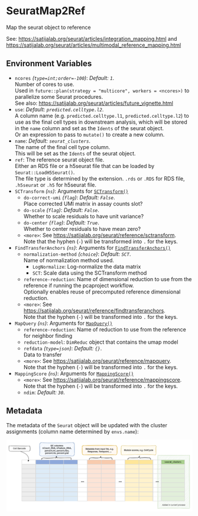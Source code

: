 # SeuratMap2Ref

Map the seurat object to reference

See: <https://satijalab.org/seurat/articles/integration_mapping.html>
and <https://satijalab.org/seurat/articles/multimodal_reference_mapping.html>

## Environment Variables

- `ncores` *(`type=int;order=-100`)*: *Default: `1`*. <br />
    Number of cores to use.<br />
    Used in `future::plan(strategy = "multicore", workers = <ncores>)`
    to parallelize some Seurat procedures.<br />
    See also: <https://satijalab.org/seurat/articles/future_vignette.html>
- `use`: *Default: `predicted.celltype.l2`*. <br />
    A column name (e.g. `predicted.celltype.l1`, `predicted.celltype.l2`)
    to use as the final cell types in downstream analysis, which will be stored
    in the `name` column and set as the `Idents` of the seurat object.<br />
    Or an expression to pass to `mutate()` to create a new column.<br />
- `name`: *Default: `seurat_clusters`*. <br />
    The name of the final cell type column.<br />
    This will be set as the `Idents` of the seurat object.<br />
- `ref`:
    The reference seurat object file.<br />
    Either an RDS file or a h5seurat file that can be loaded by
    `Seurat::LoadH5Seurat()`.<br />
    The file type is determined by the extension. `.rds` or `.RDS` for
    RDS file, `.h5seurat` or `.h5` for h5seurat file.<br />
- `SCTransform` *(`ns`)*:
    Arguments for [`SCTransform()`](https://satijalab.org/seurat/reference/sctransform)
    - `do-correct-umi` *(`flag`)*: *Default: `False`*. <br />
        Place corrected UMI matrix in assay counts slot?<br />
    - `do-scale` *(`flag`)*: *Default: `False`*. <br />
        Whether to scale residuals to have unit variance?<br />
    - `do-center` *(`flag`)*: *Default: `True`*. <br />
        Whether to center residuals to have mean zero?<br />
    - `<more>`:
        See <https://satijalab.org/seurat/reference/sctransform>.<br />
        Note that the hyphen (`-`) will be transformed into `.` for the keys.<br />
- `FindTransferAnchors` *(`ns`)*:
    Arguments for [`FindTransferAnchors()`](https://satijalab.org/seurat/reference/findtransferanchors)
    - `normalization-method` *(`choice`)*: *Default: `SCT`*. <br />
        Name of normalization method used.<br />
        - `LogNormalize`:
            Log-normalize the data matrix
        - `SCT`:
            Scale data using the SCTransform method
    - `reference-reduction`:
        Name of dimensional reduction to use from the reference if running the pcaproject workflow.<br />
        Optionally enables reuse of precomputed reference dimensional reduction.<br />
    - `<more>`:
        See <https://satijalab.org/seurat/reference/findtransferanchors>.<br />
        Note that the hyphen (`-`) will be transformed into `.` for the keys.<br />
- `MapQuery` *(`ns`)*:
    Arguments for [`MapQuery()`](https://satijalab.org/seurat/reference/mapquery)
    - `reference-reduction`:
        Name of reduction to use from the reference for neighbor finding
    - `reduction-model`:
        `DimReduc` object that contains the umap model
    - `refdata` *(`type=json`)*: *Default: `{}`*. <br />
        Data to transfer
    - `<more>`:
        See <https://satijalab.org/seurat/reference/mapquery>.<br />
        Note that the hyphen (`-`) will be transformed into `.` for the keys.<br />
- `MappingScore` *(`ns`)*:
    Arguments for [`MappingScore()`](https://satijalab.org/seurat/reference/mappingscore)
    - `<more>`:
        See <https://satijalab.org/seurat/reference/mappingscore>.<br />
        Note that the hyphen (`-`) will be transformed into `.` for the keys.<br />
    - `ndim`: *Default: `30`*. <br />

## Metadata

The metadata of the `Seurat` object will be updated with the cluster
assignments (column name determined by `envs.name`):<br />

![SeuratMap2Ref-metadata](../processes/images/SeuratClustering-metadata.png)

